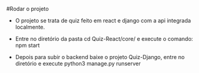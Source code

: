 #Rodar o projeto

- O projeto se trata de quiz feito em react e django com a api integrada localmente.

- Entre no diretório da pasta cd Quiz-React/core/ e execute o comando: npm start

- Depois para subir o backend baixe o projeto Quiz-Django, entre no diretório e execute python3 manage.py runserver
